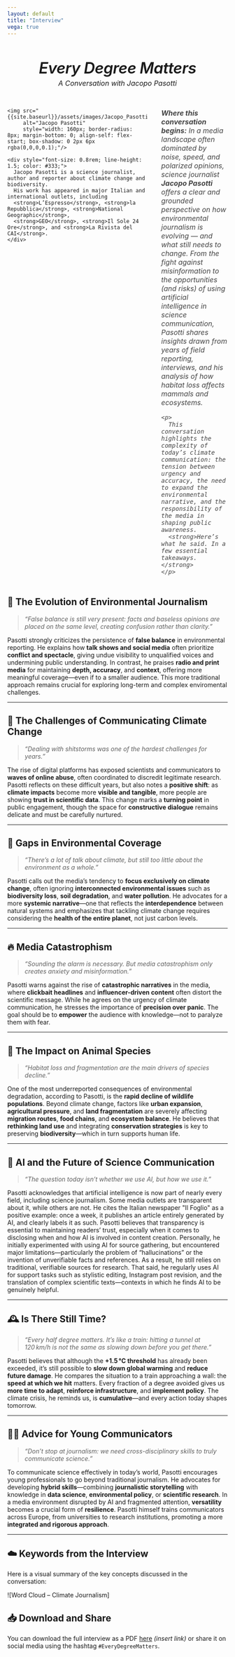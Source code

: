 ```yaml
---
layout: default
title: "Interview"
vega: true
---
```


<!-- Intestazione -->
<div style="text-align: center; margin-bottom: 2rem;">
  <h1 style="margin-bottom: 0.3rem; font-size: 2.2rem; font-weight: 600; font-style: italic; letter-spacing: -0.5px;">
    Every Degree Matters
  </h1>
  <p style="font-size: 1rem; font-style: italic; margin-top: 0; margin-bottom: 1.5rem;">
    A Conversation with Jacopo Pasotti
  </p>
</div>

<!-- Sezione immagine + bio + introduzione -->
<div style="display: flex; gap: 2rem; align-items: flex-start; margin-bottom: 2rem;">

  <!-- Colonna sinistra: immagine + bio -->
  <div style="flex: 1; max-width: 320px; display: flex; flex-direction: column; gap: 1rem;">

    <img src="{{site.baseurl}}/assets/images/Jacopo_Pasotti.jpg"
         alt="Jacopo Pasotti"
         style="width: 160px; border-radius: 8px; margin-bottom: 0; align-self: flex-start; box-shadow: 0 2px 6px rgba(0,0,0,0.1);"/>

    <div style="font-size: 0.8rem; line-height: 1.5; color: #333;">
      Jacopo Pasotti is a science journalist, author and reporter about climate change and biodiversity.   
      His work has appeared in major Italian and international outlets, including
      <strong>L’Espresso</strong>, <strong>la Repubblica</strong>, <strong>National Geographic</strong>,
      <strong>GEO</strong>, <strong>Il Sole 24 Ore</strong>, and <strong>La Rivista del CAI</strong>.
    </div>

  </div>

  <!-- Colonna destra: introduzione narrativa -->
  <div style="flex: 2; font-size: 1rem; font-style: italic; color: #444;">
    <p>
      <strong>Where this conversation begins:</strong>  
      In a media landscape often dominated by noise, speed, and polarized opinions, science journalist <strong>Jacopo Pasotti</strong> offers a clear and grounded perspective on how environmental journalism is evolving — and what still needs to change.  
      From the fight against misinformation to the opportunities (and risks) of using artificial intelligence in science communication, Pasotti shares insights drawn from years of field reporting, interviews, and his analysis of how habitat loss affects mammals and ecosystems.
    </p>

    <p>
      This conversation highlights the complexity of today’s climate communication: the tension between urgency and accuracy, the need to expand the environmental narrative, and the responsibility of the media in shaping public awareness.  
      <strong>Here’s what he said. In a few essential takeaways.</strong>
    </p>
  </div>

</div>

## 📰 The Evolution of Environmental Journalism  
> *“False balance is still very present: facts and baseless opinions are placed on the same level, creating confusion rather than clarity.”*

Pasotti strongly criticizes the persistence of **false balance** in environmental reporting. He explains how **talk shows and social media** often prioritize **conflict and spectacle**, giving undue visibility to unqualified voices and undermining public understanding. In contrast, he praises **radio and print media** for maintaining **depth, accuracy**, and **context**, offering more meaningful coverage—even if to a smaller audience. This more traditional approach remains crucial for exploring long-term and complex enviromental challenges.

---

## 📢 The Challenges of Communicating Climate Change  
> *“Dealing with shitstorms was one of the hardest challenges for years.”*

The rise of digital platforms has exposed scientists and communicators to **waves of online abuse**, often coordinated to discredit legitimate research. Pasotti reflects on these difficult years, but also notes a **positive shift**: as **climate impacts** become more **visible and tangible**, more people are showing **trust in scientific data**. This change marks a **turning point** in public engagement, though the space for **constructive dialogue** remains delicate and must be carefully nurtured.

---

## 🌱 Gaps in Environmental Coverage  
> *“There’s a lot of talk about climate, but still too little about the environment as a whole.”*

Pasotti calls out the media’s tendency to **focus exclusively on climate change**, often ignoring **interconnected environmental issues** such as **biodiversity loss**, **soil degradation**, and **water pollution**. He advocates for a more **systemic narrative**—one that reflects the **interdependence** between natural systems and emphasizes that tackling climate change requires considering the **health of the entire planet**, not just carbon levels.

---

## 🔥 Media Catastrophism  
> *“Sounding the alarm is necessary. But media catastrophism only creates anxiety and misinformation.”*

Pasotti warns against the rise of **catastrophic narratives** in the media, where **clickbait headlines** and **influencer-driven content** often distort the scientific message. While he agrees on the urgency of climate communication, he stresses the importance of **precision over panic**. The goal should be to **empower** the audience with knowledge—not to paralyze them with fear. 

---

## 🐾 The Impact on Animal Species  
> *“Habitat loss and fragmentation are the main drivers of species decline.”*

One of the most underreported consequences of environmental degradation, according to Pasotti, is the **rapid decline of wildlife populations**. Beyond climate change, factors like **urban expansion**, **agricultural pressure**, and **land fragmentation** are severely affecting **migration routes**, **food chains**, and **ecosystem balance**. He believes that **rethinking land use** and integrating **conservation strategies** is key to preserving **biodiversity**—which in turn supports human life.

---

## 🤖 AI and the Future of Science Communication  
> *“The question today isn’t whether we use AI, but how we use it.”*

Pasotti acknowledges that artificial intelligence is now part of nearly every field, including science journalism. Some media outlets are transparent about it, while others are not. He cites the Italian newspaper "Il Foglio" as a positive example: once a week, it publishes an article entirely generated by AI, and clearly labels it as such. Pasotti believes that transparency is essential to maintaining readers’ trust, especially when it comes to disclosing when and how AI is involved in content creation.
Personally, he initially experimented with using AI for source gathering, but encountered major limitations—particularly the problem of “hallucinations” or the invention of unverifiable facts and references. As a result, he still relies on traditional, verifiable sources for research.
That said, he regularly uses AI for support tasks such as stylistic editing, Instagram post revision, and the translation of complex scientific texts—contexts in which he finds AI to be genuinely helpful.

---

## 🕰️ Is There Still Time?  
> *“Every half degree matters. It’s like a train: hitting a tunnel at 120 km/h is not the same as slowing down before you get there.”*

Pasotti believes that although the **+1.5 °C threshold** has already been exceeded, it’s still possible to **slow down global warming** and **reduce future damage**. He compares the situation to a train approaching a wall: the **speed at which we hit** matters. Every fraction of a degree avoided gives us **more time to adapt**, **reinforce infrastructure**, and **implement policy**. The climate crisis, he reminds us, is **cumulative**—and every action today shapes tomorrow.

---

## 👩‍🎓 Advice for Young Communicators  
> *“Don’t stop at journalism: we need cross-disciplinary skills to truly communicate science.”*

To communicate science effectively in today’s world, Pasotti encourages young professionals to go beyond traditional journalism. He advocates for developing **hybrid skills**—combining **journalistic storytelling** with knowledge in **data science**, **environmental policy**, or **scientific research**. In a media environment disrupted by AI and fragmented attention, **versatility** becomes a crucial form of **resilience**. Pasotti himself trains communicators across Europe, from universities to research institutions, promoting a more **integrated and rigorous approach**.

---

## ☁️ Keywords from the Interview

Here is a visual summary of the key concepts discussed in the conversation:

![Word Cloud – Climate Journalism]



## 📥 Download and Share

You can download the full interview as a PDF [here]() *(insert link)* or share it on social media using the hashtag `#EveryDegreeMatters`.

